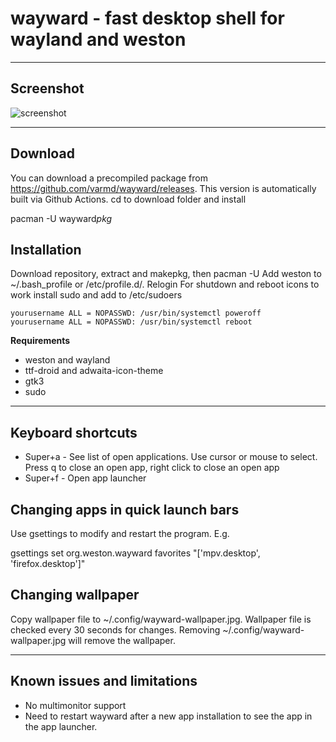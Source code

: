 # wayward - fast desktop shell for wayland and weston

----
## Screenshot

![screenshot](https://raw.githubusercontent.com/varmd/wayward/master/screenshot.png "Screenshot")

----
## Download

You can download a precompiled package from https://github.com/varmd/wayward/releases. This version is automatically built via Github Actions. cd to download folder and install

   pacman -U wayward*pkg*

## Installation

Download repository, extract and makepkg, then pacman -U
Add weston to ~/.bash_profile or /etc/profile.d/. Relogin
For shutdown and reboot icons to work install sudo and add to /etc/sudoers

    yourusername ALL = NOPASSWD: /usr/bin/systemctl poweroff
    yourusername ALL = NOPASSWD: /usr/bin/systemctl reboot

**Requirements**

* weston and wayland
* ttf-droid and adwaita-icon-theme
* gtk3
* sudo

----
## Keyboard shortcuts

* Super+a - See list of open applications. Use cursor or mouse to select. Press q
  to close an open app, right click to close an open app
* Super+f - Open app launcher

## Changing apps in quick launch bars

Use gsettings to modify and restart the program. E.g.

   gsettings set org.weston.wayward favorites "['mpv.desktop', 'firefox.desktop']"

## Changing wallpaper

Copy wallpaper file to ~/.config/wayward-wallpaper.jpg. Wallpaper file is checked every 30 seconds for changes. Removing ~/.config/wayward-wallpaper.jpg will remove the wallpaper.

----
## Known issues and limitations

* No multimonitor support
* Need to restart wayward after a new app installation to see the app in the app launcher.





